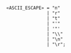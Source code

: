 <!-- This file is generated automatically by infrastructure scripts. Please don't edit by hand. -->

```{ .ebnf .slang-ebnf #ASCII_ESCAPE }
«ASCII_ESCAPE» = "n"
               | "r"
               | "t"
               | "'"
               | '"'
               | "\\"
               | "\n"
               | "\r";
```

